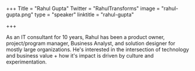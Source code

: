 +++
Title = "Rahul Gupta"
Twitter = "RahulTransforms"
image = "rahul-gupta.png"
type = "speaker"
linktitle = "rahul-gupta"

+++

As an IT consultant for 10 years, Rahul has been a product owner, project/program manager, Business Analyst, and solution designer for mostly large organizations. He's interested in the intersection of technology and business value + how it's impact is driven by culture and experimentation.

